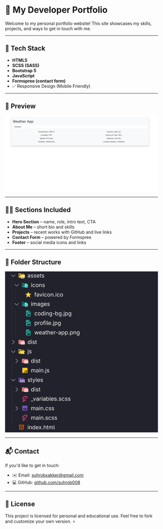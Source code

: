 # 💼 My Developer Portfolio

Welcome to my personal portfolio website! This site showcases my skills, projects, and ways to get in touch with me.

<!-- Live Site 👉 [https://yourusername.github.io/portfolio](https://yourusername.github.io/portfolio) -->

---

## 🚀 Tech Stack

- **HTML5**
- **SCSS (SASS)**
- **Bootstrap 5**
- **JavaScript**
- **Formspree (contact form)**
- ✅ Responsive Design (Mobile Friendly)

---

## 📸 Preview

![Portfolio Preview](assets/images/weather-app.png)

---

## 🧑‍💻 Sections Included

- **Hero Section** – name, role, intro text, CTA
- **About Me** – short bio and skills
- **Projects** – recent works with GitHub and live links
- **Contact Form** – powered by Formspree
- **Footer** – social media icons and links

---

## 📁 Folder Structure

![Folder Structure Preview](assets/images/image.png)

---

## 📬 Contact

If you'd like to get in touch:

- ✉️ Email: [suhrobxakker@gmail.com](mailto:suhrobxakker@gmail.com)
- 💻 GitHub: [github.com/suhrob008](https://github.com/suhrob008)

---

## 📄 License

This project is licensed for personal and educational use. Feel free to fork and customize your own version. ⭐
